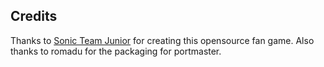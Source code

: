 ## Credits

Thanks to [Sonic Team Junior](https://github.com/STJr/Kart-Public) for creating this opensource fan game.  Also thanks to romadu for the packaging for portmaster.

